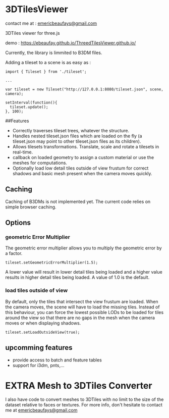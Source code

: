 # 3DTilesViewer

contact me at : emericbeaufays@gmail.com

3DTiles viewer for three.js

demo : https://ebeaufay.github.io/ThreedTilesViewer.github.io/

Currently, the library is limmited to B3DM files.

Adding a tileset to a scene is as easy as :

```
import { Tileset } from './tileset';

...

var tileset = new Tileset("http://127.0.0.1:8080/tileset.json", scene, camera);

setInterval(function(){
  tileset.update();
}, 100);
```
##Features

- Correctly traverses tileset trees, whatever the structure.
- Handles nested tileset.json files which are loaded on the fly (a tileset.json may point to other tileset.json files as its children).
- Allows tilesets transformations. Translate, scale and rotate a tilesets in real-time.
- callback on loaded geometry to assign a custom material or use the meshes for computations.
- Optionally load low detail tiles outside of view frustum for correct shadows and basic mesh present when the camera moves quickly.

## Caching
Caching of B3DMs is not implemented yet. The current code relies on simple browser caching.

## Options

### geometric Error Multiplier
The geometric error multiplier allows you to multiply the geometric error by a factor.
```
tileset.setGeometricErrorMultiplier(1.5);
```
A lower value will result in lower detail tiles being loaded and a higher value results in higher detail tiles being loaded.
A value of 1.0 is the default.

### load tiles outside of view
By default, only the tiles that intersect the view frustum are loaded. When the camera moves, the scene will have to load the missing tiles.
Instead of this behaviour, you can force the lowest possible LODs to be loaded for tiles around the view so that there are no gaps in the mesh when the camera moves or when displaying shadows.

```
tileset.setLoadOutsideView(true);
```

## upcomming features
 - provide access to batch and feature tables
 - support for i3dm, pnts,...

# EXTRA Mesh to 3DTiles Converter

I also have code to convert meshes to 3DTiles with no limit to the size of the dataset relative to faces or textures.
For more info, don't hesitate to contact me at emericbeaufays@gmail.com
